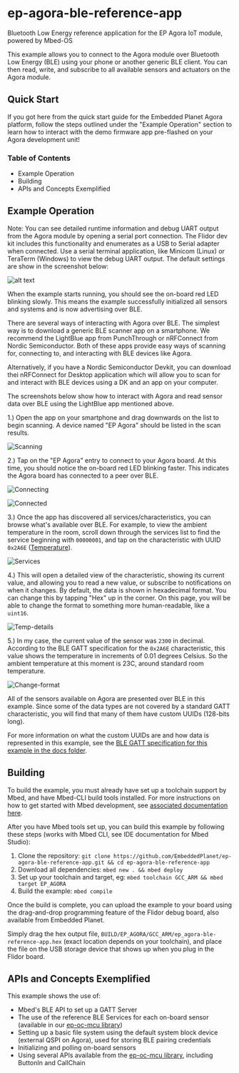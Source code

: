 # ep-agora-ble-reference-app
Bluetooth Low Energy reference application for the EP Agora IoT module, powered by Mbed-OS

This example allows you to connect to the Agora module over Bluetooth Low Energy (BLE) using your phone or another generic BLE client. You can then read, write, and subscribe to all available sensors and actuators on the Agora module.

## Quick Start

If you got here from the quick start guide for the Embedded Planet Agora platform, follow the steps outlined under the "Example Operation" section to learn how to interact with the demo firmware app pre-flashed on your Agora development unit!

### Table of Contents
- Example Operation
- Building
- APIs and Concepts Exemplified


## Example Operation

Note: You can see detailed runtime information and debug UART output from the Agora module by opening a serial port connection.
The Flidor dev kit includes this functionality and enumerates as a USB to Serial adapter when connected. Use a serial terminal application, like Minicom (Linux) or TeraTerm (Windows) to
view the debug UART output. The default settings are show in the screenshot below:

![alt text](https://github.com/EmbeddedPlanet/ep-agora-ble-reference-app/blob/master/docs/imgs/default_serial.JPG "Default Serial Settigs")

When the example starts running, you should see the on-board red LED blinking slowly. This means the example successfully initialized all sensors and systems and is now advertising over BLE.

There are several ways of interacting with Agora over BLE. The simplest way is to download a generic BLE scanner app on a smartphone. 
We recommend the LightBlue app from PunchThrough or nRFConnect from Nordic Semiconductor. Both of these apps provide easy ways
of scanning for, connecting to, and interacting with BLE devices like Agora.

Alternatively, if you have a Nordic Semiconductor Devkit, you can download thei nRFConnect for Desktop application which will allow you to
scan for and interact with BLE devices using a DK and an app on your computer.

The screenshots below show how to interact with Agora and read sensor data over BLE using the LightBlue app mentioned above.

1.) Open the app on your smartphone and drag downwards on the list to begin scanning. A device named "EP Agora" should be listed in the scan results.

![Scanning](https://github.com/EmbeddedPlanet/ep-agora-ble-reference-app/blob/master/docs/imgs/scan.PNG "Scanning for Agora")

2.) Tap on the "EP Agora" entry to connect to your Agora board. At this time, you should notice the on-board red LED blinking faster. This indicates the Agora board has connected to a peer over BLE.

![Connecting](https://github.com/EmbeddedPlanet/ep-agora-ble-reference-app/blob/master/docs/imgs/connecting.PNG)

![Connected](https://github.com/EmbeddedPlanet/ep-agora-ble-reference-app/blob/master/docs/imgs/connected.PNG)

3.) Once the app has discovered all services/characteristics, you can browse what's available over BLE. For example, to view the ambient temperature in the room,
scroll down through the services list to find the service beginning with `00000001`, and tap on the characteristic with UUID `0x2A6E` ([Temperature](https://www.bluetooth.com/specifications/gatt/characteristics/)).

![Services](https://github.com/EmbeddedPlanet/ep-agora-ble-reference-app/blob/master/docs/imgs/services.PNG)

4.) This will open a detailed view of the characteristic, showing its current value, and allowing you to read a new value, or subscribe to notifications on when it changes.
By default, the data is shown in hexadecimal format. You can change this by tapping "Hex" up in the corner. On this page, you will be able to change the format to something
more human-readable, like a `uint16`.

![Temp-details](https://github.com/EmbeddedPlanet/ep-agora-ble-reference-app/blob/master/docs/imgs/temp_details.PNG)

5.) In my case, the current value of the sensor was `2300` in decimal. According to the BLE GATT specification for the `0x2A6E` characteristic, this value shows
the temperature in increments of 0.01 degrees Celsius. So the ambient temperature at this moment is 23C, around standard room temperature.

![Change-format](https://github.com/EmbeddedPlanet/ep-agora-ble-reference-app/blob/master/docs/imgs/change-format.PNG)

All of the sensors available on Agora are presented over BLE in this example. Since some of the data types are not covered by a standard GATT characteristic, you will find that many of them have custom UUIDs (128-bits long).

For more information on what the custom UUIDs are and how data is represented in this example, see the [BLE GATT specification for this example in the docs folder](https://github.com/EmbeddedPlanet/ep-agora-ble-reference-app/blob/master/docs/Agora_BLE_0v5.pdf).

## Building

To build the example, you must already have set up a toolchain support by Mbed, and have Mbed-CLI build tools installed. For more instructions on how to get started with Mbed development, see [associated documentation here](https://os.mbed.com/docs/mbed-os/v5.14/tools/installation-and-setup.html).

After you have Mbed tools set up, you can build this example by following these steps (works with Mbed CLI, see IDE documentation for Mbed Studio):

1. Clone the repository: `git clone https://github.com/EmbeddedPlanet/ep-agora-ble-reference-app.git && cd ep-agora-ble-reference-app`
2. Download all dependencies: `mbed new . && mbed deploy`
3. Set up your toolchain and target, eg: `mbed toolchain GCC_ARM && mbed target EP_AGORA`
4. Build the example: `mbed compile`

Once the build is complete, you can upload the example to your board using the drag-and-drop programming feature of the Flidor debug board, also available from Embedded Planet.

Simply drag the hex output file, `BUILD/EP_AGORA/GCC_ARM/ep_agora-ble-reference-app.hex` (exact location depends on your toolchain), and place the file on the USB storage device that shows up when you plug in the Flidor board.

## APIs and Concepts Exemplified

This example shows the use of:

- Mbed's BLE API to set up a GATT Server
- The use of the reference BLE Services for each on-board sensor (available in our [ep-oc-mcu library](https://github.com/EmbeddedPlanet/ep-oc-mcu))
- Setting up a basic file system using the default system block device (external QSPI on Agora), used for storing BLE pairing credentials
- Initializing and polling on-board sensors
- Using several APIs available from the [ep-oc-mcu library](https://github.com/EmbeddedPlanet/ep-oc-mcu), including ButtonIn and CallChain
